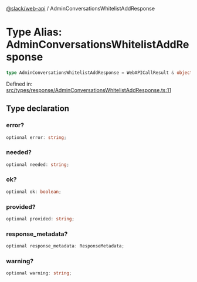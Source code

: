 [@slack/web-api](../index.md) / AdminConversationsWhitelistAddResponse

# Type Alias: AdminConversationsWhitelistAddResponse

```ts
type AdminConversationsWhitelistAddResponse = WebAPICallResult & object;
```

Defined in: [src/types/response/AdminConversationsWhitelistAddResponse.ts:11](https://github.com/slackapi/node-slack-sdk/blob/main/packages/web-api/src/types/response/AdminConversationsWhitelistAddResponse.ts#L11)

## Type declaration

### error?

```ts
optional error: string;
```

### needed?

```ts
optional needed: string;
```

### ok?

```ts
optional ok: boolean;
```

### provided?

```ts
optional provided: string;
```

### response\_metadata?

```ts
optional response_metadata: ResponseMetadata;
```

### warning?

```ts
optional warning: string;
```

